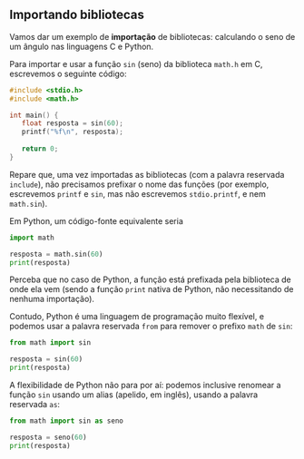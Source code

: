 ## Importando bibliotecas

Vamos dar um exemplo de **importação** de bibliotecas: calculando o seno de um ângulo nas linguagens C e Python.

Para importar e usar a função `sin` (seno) da biblioteca `math.h` em C, escrevemos o seguinte código:

```C
#include <stdio.h>
#include <math.h>

int main() {
   float resposta = sin(60);
   printf("%f\n", resposta);
   
   return 0;
}
```

Repare que, uma vez importadas as bibliotecas (com a palavra reservada `include`), não precisamos prefixar o nome das 
funções (por exemplo, escrevemos `printf` e `sin`, mas não escrevemos `stdio.printf`, e nem `math.sin`).

Em Python, um código-fonte equivalente seria 

```python
import math

resposta = math.sin(60)
print(resposta)
```

Perceba que no caso de Python, a função está prefixada pela biblioteca de onde ela vem (sendo a função `print` nativa de 
Python, não necessitando de nenhuma importação).

Contudo, Python é uma linguagem de programação muito flexível, e podemos usar a palavra reservada `from` para remover o 
prefixo `math` de `sin`:

```python
from math import sin

resposta = sin(60)
print(resposta)
```

A flexibilidade de Python não para por aí: podemos inclusive renomear a função `sin` usando um alias (apelido, em 
inglês), usando a palavra reservada `as`:

```python
from math import sin as seno

resposta = seno(60)
print(resposta)
```
